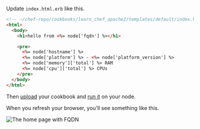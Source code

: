 Update <code class="file-path">index.html.erb</code> like this.

```html
<!-- ~/chef-repo/cookbooks/learn_chef_apache2/templates/default/index.html.erb -->
<html>
  <body>
    <h1>hello from <%= node['fqdn'] %></h1>

    <pre>
      <%= node['hostname'] %>
      <%= node['platform'] %> - <%= node['platform_version'] %>
      <%= node['memory']['total'] %> RAM
      <%= node['cpu']['total'] %> CPUs
    </pre>
  </body>
</html>
```

Then [upload](/manage-a-node/ubuntu/update-your-nodes-configuration#step2) your cookbook and [run it](/manage-a-node/ubuntu/update-your-nodes-configuration#step3) on your node.

When you refresh your browser, you'll see something like this.

![The home page with FQDN](ubuntu/webserver-template-more.png)
